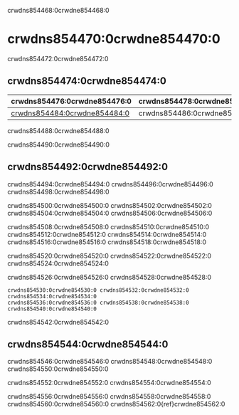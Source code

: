 crwdns854468:0crwdne854468:0
# crwdns854470:0crwdne854470:0

crwdns854472:0crwdne854472:0
## crwdns854474:0crwdne854474:0

| crwdns854476:0crwdne854476:0                                 | crwdns854478:0crwdne854478:0 | crwdns854480:0crwdne854480:0 |
| ------------------------------------------------------------ | ---------------------------- | ---------------------------- |
| [crwdns854484:0crwdne854484:0](crwdns854482:0crwdne854482:0) | crwdns854486:0crwdne854486:0 |                              |

crwdns854488:0crwdne854488:0

crwdns854490:0crwdne854490:0
## crwdns854492:0crwdne854492:0

crwdns854494:0crwdne854494:0 crwdns854496:0crwdne854496:0 crwdns854498:0crwdne854498:0

crwdns854500:0crwdne854500:0 crwdns854502:0crwdne854502:0 crwdns854504:0crwdne854504:0 crwdns854506:0crwdne854506:0

crwdns854508:0crwdne854508:0 crwdns854510:0crwdne854510:0 crwdns854512:0crwdne854512:0 crwdns854514:0crwdne854514:0 crwdns854516:0crwdne854516:0 crwdns854518:0crwdne854518:0

crwdns854520:0crwdne854520:0 crwdns854522:0crwdne854522:0 crwdns854524:0crwdne854524:0

crwdns854526:0crwdne854526:0 crwdns854528:0crwdne854528:0

```{figure}  ../figures/project-history.jpg
crwdns854530:0crwdne854530:0 crwdns854532:0crwdne854532:0 crwdns854534:0crwdne854534:0
crwdns854536:0crwdne854536:0 crwdns854538:0crwdne854538:0 crwdns854540:0crwdne854540:0
```

crwdns854542:0crwdne854542:0
## crwdns854544:0crwdne854544:0

crwdns854546:0crwdne854546:0 crwdns854548:0crwdne854548:0 crwdns854550:0crwdne854550:0

crwdns854552:0crwdne854552:0 crwdns854554:0crwdne854554:0


crwdns854556:0crwdne854556:0 crwdns854558:0crwdne854558:0 crwdns854560:0crwdne854560:0 crwdns854562:0{ref}crwdne854562:0
